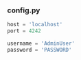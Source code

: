 
### config.py

```python
host = 'localhost'
port = 4242

username = 'AdminUser'
password = 'PASSWORD'
```
